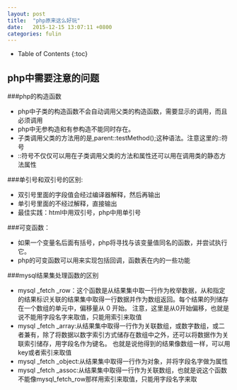```yaml
---
layout: post
title:  "php原来这么好玩"
date:   2015-12-15 13:07:11 +0800
categories: fulin
---
```


* Table of Contents
{:toc}

## 


## php中需要注意的问题

###php的构造函数

*	php中子类的构造函数不会自动调用父类的构造函数，需要显示的调用，而且必须调用
*	php中无参构造和有参构造不能同时存在。
*	子类调用父类的方法用的是,parent::testMethod();这种语法。注意这里的::符号
*	::符号不仅仅可以用在子类调用父类的方法和属性还可以用在调用类的静态方法属性

###单引号和双引号的区别:


*	双引号里面的字段值会经过编译器解释，然后再输出
*	单引号里面的不经过解释，直接输出
*	最佳实践：html中用双引号，php中用单引号

###可变函数：

*	如果一个变量名后面有括号，php将寻找与该变量值同名的函数，并尝试执行它。
*	php的可变函数可以用来实现包括回调，函数表在内的一些功能

###mysql结果集处理函数的区别
*	mysql _fetch _row：这个函数是从结果集中取一行作为枚举数据，从和指定的结果标识关联的结果集中取得一行数据并作为数组返回。每个结果的列储存在一个数组的单元中，偏移量从 0 开始。 注意，这里是从0开始偏移，也就是说不能用字段名字来取值，只能用索引来取值
*	mysql _fetch _array:从结果集中取得一行作为关联数组，或数字数组，或二者兼有，除了将数据以数字索引方式储存在数组中之外，还可以将数据作为关联索引储存，用字段名作为键名。 也就是说他得到的结果像数组一样，可以用key或者索引来取值
*	mysql _fetch _object:从结果集中取得一行作为对象，并将字段名字做为属性
*	mysql _fetch _assoc:从结果集中取得一行作为关联数组，也就是说这个函数不能像mysql_fetch_row那样用索引来取值，只能用字段名字来取
 
	
	
	
	
